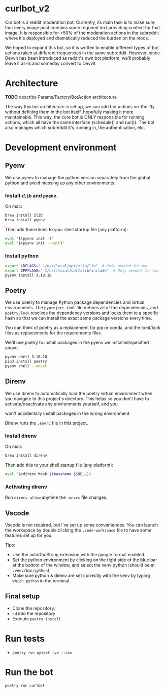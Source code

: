 # curlbot_v2

Curlbot is a reddit moderation bot. Currently, its main task is to make sure that every image post contains some required text providing context for that image. It is responsible for >50% of the moderation actions in the subreddit where it's deployed and dramatically reduced the burden on the mods.

We hoped to expand this bot, so it is written to enable different types of bot actions taken at different frequencies in the same subreddit. However, since Devvit has been introduced as reddit's own bot platform, we'll probably leave it as-is and someday convert to Devvit.

# Architecture

**TODO** describe Params/Factory/BotAction architecture
 
The way this bot architecture is set up, we can add bot actions on-the-fly without defining them in 
the bot itself, hopefully making it more maintainable. This way, the core bot is ONLY responsible for 
running actions, which all have the same interface (schedule() and run()). The bot also manages
which subreddit it's running in, the authentication, etc.

# Development environment

## Pyenv

We use pyenv to manage the python version separately from the global python and avoid messing up any other environments.

### Install `zlib` and `pyenv`.

On mac:

```sh
brew install zlib
brew install pyenv
```

Then add these lines to your shell startup file (any platform):

```sh
eval "$(pyenv init -)"
eval "$(pyenv init --path)"
```

### Install python

```sh
export LDFLAGS="-L/usr/local/opt/zlib/lib"  # Only needed for mac
export CPPFLAGS="-I/usr/local/opt/zlib/include"  # Only needed for mac
pyenv install 3.10.10
```

## Poetry

We use poetry to manage Python package dependencies and virtual environments. The `pyproject.toml` 
file defines all of the dependencies, and `poetry.lock` resolves the dependency versions and locks
them to a specific hash so that we can install the exact same package versions every time.

You can think of poetry as a replacement for pip or conda, and the toml/lock files as replacements
for the requirements files.

We'll use poetry to install packages in the pyenv we installed/specified above.

```sh
pyenv shell 3.10.10
pip3 install poetry
pyenv shell --unset
```

## Direnv

We use direnv to automatically load the poetry virtual environment when you navigate to this project's
directory. This helps so you don't have to activate/deactivate any environments yourself, and you

won't accidentally install packages in the wrong environment.

Direnv runs the `.envrc` file in this project.

### Install direnv

On mac:

```sh
brew install direnv
```

Then add this to your shell startup file (any platform):

```sh
eval "$(direnv hook $(basename $SHELL))
```

### Activating direnv

Run `direnv allow` anytime the `.envrc` file changes.

## Vscode

Vscode is not required, but I've set up some conveniences. You can launch the workspace by double
clicking the `.code-workspace` file to have some features set up for you.

Tips:
* Use the autoDocString extension with the google format enabled.
* Set the python environment by clicking on the right side of the blue bar at the bottom of the
window, and select the venv python (should be at `.venv/bin/python`)
* Make sure python & direnv are set correctly with the venv by typing `which python` in the terminal.

## Final setup

* Clone the repository.
* `cd` into the repository
* Execute `poetry install`


# Run tests

* `poetry run pytest -vv --cov`

# Run the bot

`poetry run curlbot`